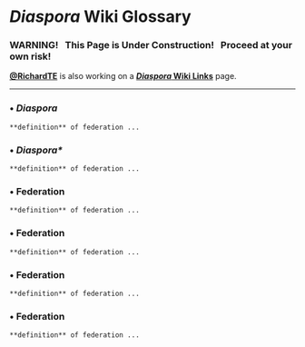 # _Diaspora_ Wiki Glossary

### WARNING! &nbsp; This Page is Under Construction! &nbsp; Proceed at your own risk!

**[@RichardTE](https://Diasp.org/u/richardte)** is also working on a **[_Diaspora_ Wiki Links](https://github.com/diaspora/diaspora/wiki/links)** page.

---

### • _Diaspora_
    **definition** of federation ...

### • _Diaspora*_
    **definition** of federation ...

### • Federation
    **definition** of federation ...

### • Federation
    **definition** of federation ...

### • Federation
    **definition** of federation ...

### • Federation
    **definition** of federation ...


